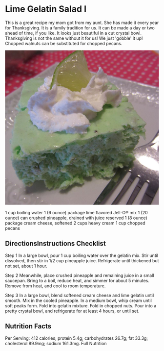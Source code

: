 # Lime Gelatin Salad I

This is a great recipe my mom got from my aunt. She has made it every year for Thanksgiving. It is a family tradition for us. It can be made a day or two ahead of time, if you like. It looks just beautiful in a cut crystal bowl. Thanksgiving is not the same without it for us! We just 'gobble' it up! Chopped walnuts can be substituted for chopped pecans.

![](images/lime-gelatin-salad.jpg)

1 cup boiling water
1 (6 ounce) package lime flavored Jell-O® mix
1 (20 ounce) can crushed pineapple, drained with juice reserved
1 (8 ounce) package cream cheese, softened
2 cups heavy cream
1 cup chopped pecans

## DirectionsInstructions Checklist
Step 1
In a large bowl, pour 1 cup boiling water over the gelatin mix. Stir until dissolved, then stir in 1/2 cup pineapple juice. Refrigerate until thickened but not set, about 1 hour.

Step 2
Meanwhile, place crushed pineapple and remaining juice in a small saucepan. Bring to a boil, reduce heat, and simmer for about 5 minutes. Remove from heat, and cool to room temperature.

Step 3
In a large bowl, blend softened cream cheese and lime gelatin until smooth. Mix in the cooled pineapple. In a medium bowl, whip cream until soft peaks form. Fold into gelatin mixture. Fold in chopped nuts. Pour into a pretty crystal bowl, and refrigerate for at least 4 hours, or until set.


## Nutrition Facts
Per Serving: 412 calories; protein 5.4g; carbohydrates 26.7g; fat 33.3g; cholesterol 89.9mg; sodium 161.3mg. Full Nutrition
